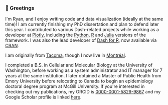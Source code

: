 ### 👋 Greetings

I'm Ryan, and I enjoy writing code and data visualization (ideally at the same time)! I am currently finishing my PhD dissertation and plan to defend later this year. I contributed to various Dash-related projects while working as a developer at [Plotly](https://plotly.com), including the [Python](https://github.com/plotly/dash), [R](https://github.com/plotly/dashR) and [Julia](https://github.com/plotly/Dash.jl) versions of the framework. I was also the lead developer of [Dash for R](https://github.com/plotly/dashR), now available via [CRAN](https://cran.r-project.org/web/packages/dash/index.html).

I am originally from [Tacoma](https://en.wikipedia.org/wiki/Tacoma,_Washington), though I now live in [Montréal](https://en.wikipedia.org/wiki/Montreal).

I completed a B.S. in Cellular and Molecular Biology at the University of Washington, before working as a system administrator and IT manager for 7 years at the same institution. I later obtained a Master of Public Health from Emory University before relocating to Canada to begin an epidemiology doctoral degree program at McGill University. If you're interested in checking out my publications, my ORCID is [0000-0001-5829-9867](https://orcid.org/0000-0001-5829-9867) and my Google Scholar profile is linked [here](https://scholar.google.com/citations?user=dEDsplMAAAAJ&hl=en&oi=ao).

<!--
**rpkyle/rpkyle** is a ✨ _special_ ✨ repository because its `README.md` (this file) appears on your GitHub profile.

Here are some ideas to get you started:

- 🔭 I’m currently working on ...
- 🌱 I’m currently learning ...
- 👯 I’m looking to collaborate on ...
- 🤔 I’m looking for help with ...
- 💬 Ask me about ...
- 📫 How to reach me: ...
- 😄 Pronouns: ...
- ⚡ Fun fact: ...
-->
